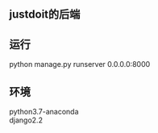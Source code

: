 ## justdoit的后端
## 运行
python manage.py runserver 0.0.0.0:8000
## 环境
python3.7-anaconda  
django2.2  

